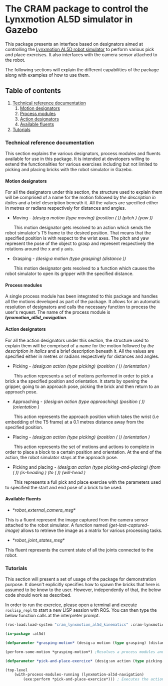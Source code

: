 # The CRAM package to control the Lynxmotion AL5D simulator in Gazebo

This package presents an interface based on designators aimed at controlling the [Lynxmotion AL5D robot simulator](https://github.com/CRAM-Team/lynxmotion_al5d_description/) to perform various pick and place exercises. It also interfaces with the camera sensor attached to the robot. 

The following sections will explain the different capabilities of the package along with examples of how to use them.

## Table of contents

1. [Technical reference documentation](#technical-reference-documentation)
    1. [Motion designators](#motion-designators)
    2. [Process modules](#process-modules)
    3. [Action designators](#action-designators)
    4. [Available fluents](#available-fluents)
2. [Tutorials](#tutorials)

### Technical reference documentation
This section explains the various designators, process modules and fluents available for use in this package. It is intended at developers willing to extend the functionalities for various exercises including but not limited to picking and placing bricks with the robot simulator in Gazebo.

#### Motion designators
For all the designators under this section, the structure used to explain them will be comprised of a name for the motion followed by *the description in italics* and a brief description beneath it. All the values are specified either in metres or radians respectively for distances and angles.

+ Moving - *(desig:a motion (type moving) (position (<x> <y> <z>)) (pitch <pitch>) (yaw <yaw>))*

&nbsp;&nbsp;&nbsp;&nbsp;&nbsp;&nbsp; This motion designator gets resolved to an action which sends the robot simulator's T5 frame to the desired position. That means that the specified position is with respect to the wrist axes. The pitch and yaw represent the pose of the object to grasp and represent respectively the rotations around the x and y axis.

+ Grasping - *(desig:a motion (type grasping) (distance <d>))*

&nbsp;&nbsp;&nbsp;&nbsp;&nbsp;&nbsp; This motion designator gets resolved to a function which causes the robot simulator to open its gripper with the specified distance.


#### Process modules

A single process module has been integrated to this package and handles all the motions developed as part of the package. It allows for an automatic resolution of designators and calls the necessary function to process the user's request. The name of the process module is ***lynxmotion_al5d_navigation***.


#### Action designators

For all the action designators under this section, the structure used to explain them will be comprised of a name for the motion followed by *the description in italics* and a brief description beneath it. All the values are specified either in metres or radians respectively for distances and angles.

+ Picking - *(desig:an action (type picking) (position (<x> <y> <z>)) (orientation <angle>)*

&nbsp;&nbsp;&nbsp;&nbsp;&nbsp;&nbsp; This action represents a set of motions performed in order to pick a brick a the specified position and orientation. It starts by opening the gripper, going to an approach pose, picking the brick and then return to an approach pose.

+ Approaching - *(desig:an action (type approaching) (position (<x> <y> <z>)) (orientation <angle>)*

&nbsp;&nbsp;&nbsp;&nbsp;&nbsp;&nbsp; This action represents the approach position which takes the wrist (i.e embedding of the T5 frame) at a 0.1 metres distance away from the specified position.

+ Placing - *(desig:an action (type picking) (position (<x> <y> <z>)) (orientation <angle>)*

&nbsp;&nbsp;&nbsp;&nbsp;&nbsp;&nbsp; This action represents the set of motions and actions to complete in order to place a block to a certain position and orientation. At the end of the action, the robot simulator stays at the approach pose.

+ Picking and placing - *(desig:an action (type picking-and-placing) (from (<src-x> <src-y> <src-z>)) (is-heading <src-orientation>) (to (<dst-x> <dst-y> <dst-z>)) (will-head <dst-orientation>)*

&nbsp;&nbsp;&nbsp;&nbsp;&nbsp;&nbsp; This represents a full pick and place exercise with the parameters used to specified the start and end pose of a brick to be used.


#### Available fluents

+ \**robot_external_camera_msg*\*

This is a fluent represent the image captured from the camera sensor attached to the robot simulator. A function named *(get-last-captured-image)* allows to retrieve the image as a matrix for various processing tasks.

+ \**robot_joint_states_msg*\*

This fluent represents the current state of all the joints connected to the robot.


### Tutorials
This section will present a set of usage of the package for demonstration purpose. It doesn't explicitly specifies how to spawn the bricks that here is assumed to be know to the user. However, independently of that, the below code should work as described.

In order to run the exercice, please open a terminal and execute `roslisp_repl` to start a new LISP session with ROS. You can then type the below function calls at the interpreter prompt.

```lisp
(ros-load:load-system "cram_lynxmotion_al5d_kinematics" :cram-lynxmotion-al5d-kinematics) ; Load the package

(in-package :al5d)

(defparameter *grasping-motion* (desig:a motion (type grasping) (distance 0.03))) ; Defines a motion designator for opening the gripper

(perform-some-motion *grasping-motion*) ;Resolves a process modules and execute the necessary program

(defparameter *pick-and-place-exercice* (desig:an action (type picking-and-placing) (from (0 0.200 0)) (heading 0) (to (0.100 0.100 0)) (will-head 3.14159))) ; Defines an action designator to run a pick and place exercice

(top-level
    (with-process-modules-running (lynxmotion-al5d-navigation)
        (exe:perform *pick-and-place-exercice*))) ; Executes the action
```
